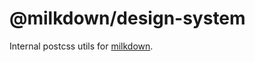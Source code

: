 # @milkdown/design-system

Internal postcss utils for [milkdown](https://saul-mirone.github.io/milkdown/).
